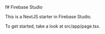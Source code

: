 f# Firebase Studio

This is a NextJS starter in Firebase Studio.

To get started, take a look at src/app/page.tsx.
